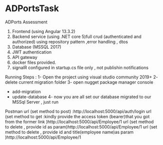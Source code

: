 # ADPortsTask
ADPorts Assessment

1.	Frontend (using Angular 13.3.2)  
2.	Backend service (using .NET core 5)full crud (authenticated and authorized)  using repository pattern ,error handling , dtos
3.	Database (MSSQL 2017)
4.	JWT authentication
5.	API gateway
6. docker files provided.
7. signalR configured in startup.cs file only , not publishin notifications





Running Steps :
1- Open the project using visual studio community 2019+
2- delete current migration folder 
3- open nugget package manager console 
  - add-migration
  - update-database 
4- now you are all set our database migrated to our MSSql Server , just run 


Postman 
url (set method to post)                                                                               :http://localhost:5000/api/auth/login 
url (set method to get :kindly provide the access token (bearer)that you got from the former link )http://localhost:5000/api/Employee/1
url (set method to delete , provide id as param)http://localhost:5000/api/Employee/1
url (set method to delete , provide id and title(employee name)as param )http://localhost:5000/api/Employee/1





